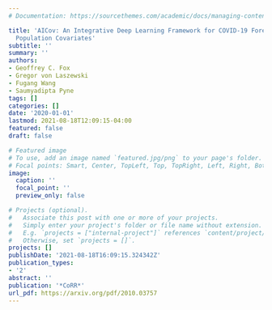 ```yaml
---
# Documentation: https://sourcethemes.com/academic/docs/managing-content/

title: 'AICov: An Integrative Deep Learning Framework for COVID-19 Forecasting with
  Population Covariates'
subtitle: ''
summary: ''
authors:
- Geoffrey C. Fox
- Gregor von Laszewski
- Fugang Wang
- Saumyadipta Pyne
tags: []
categories: []
date: '2020-01-01'
lastmod: 2021-08-18T12:09:15-04:00
featured: false
draft: false

# Featured image
# To use, add an image named `featured.jpg/png` to your page's folder.
# Focal points: Smart, Center, TopLeft, Top, TopRight, Left, Right, BottomLeft, Bottom, BottomRight.
image:
  caption: ''
  focal_point: ''
  preview_only: false

# Projects (optional).
#   Associate this post with one or more of your projects.
#   Simply enter your project's folder or file name without extension.
#   E.g. `projects = ["internal-project"]` references `content/project/deep-learning/index.md`.
#   Otherwise, set `projects = []`.
projects: []
publishDate: '2021-08-18T16:09:15.324342Z'
publication_types:
- '2'
abstract: ''
publication: '*CoRR*'
url_pdf: https://arxiv.org/pdf/2010.03757
---
```

